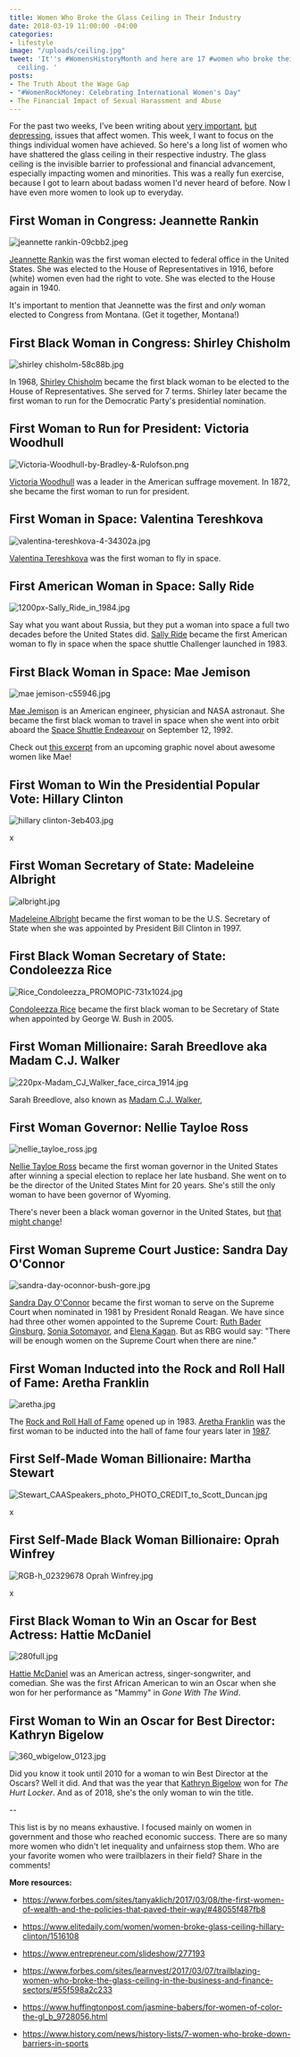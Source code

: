 ```yaml
---
title: Women Who Broke the Glass Ceiling in Their Industry
date: 2018-03-19 11:00:00 -04:00
categories:
- lifestyle
image: "/uploads/ceiling.jpg"
tweet: 'It''s #WomensHistoryMonth and here are 17 #women who broke their own glass
  ceiling. '
posts:
- The Truth About the Wage Gap
- "#WomenRockMoney: Celebrating International Women's Day"
- The Financial Impact of Sexual Harassment and Abuse
---
```


For the past two weeks, I've been writing about [very important](https://www.maggiegermano.com/blog/the-financial-impact-of-sexual-harassment-abuse/), [but depressing](https://www.maggiegermano.com/blog/the-truth-about-the-wage-gap/), issues that affect women. This week, I want to focus on the things individual women have achieved. So here's a long list of women who have shattered the glass ceiling in their respective industry. The glass ceiling is the invisible barrier to professional and financial advancement, especially impacting women and minorities. This was a really fun exercise, because I got to learn about badass women I'd never heard of before. Now I have even more women to look up to everyday.

## First Woman in Congress: Jeannette Rankin

![jeannette rankin-09cbb2.jpeg](/uploads/jeannette%20rankin-09cbb2.jpeg)

[Jeannette Rankin](https://en.wikipedia.org/wiki/Jeannette_Rankin) was the first woman elected to federal office in the United States. She was elected to the House of Representatives in 1916, before (white) women even had the right to vote.  She was elected to the House again in 1940.

It's important to mention that Jeannette was the first and *only* woman elected to Congress from Montana. (Get it together, Montana!)

## First Black Woman in Congress: Shirley Chisholm

![shirley chisholm-58c88b.jpg](/uploads/shirley%20chisholm-58c88b.jpg)

In 1968, [Shirley Chisholm](https://en.wikipedia.org/wiki/Shirley_Chisholm) became the first black woman to be elected to the House of Representatives. She served for 7 terms. Shirley later became the first woman to run for the Democratic Party's presidential nomination.

## First Woman to Run for President: Victoria Woodhull

![Victoria-Woodhull-by-Bradley-&-Rulofson.png](/uploads/Victoria-Woodhull-by-Bradley-&-Rulofson.png)

[Victoria Woodhull](https://en.wikipedia.org/wiki/Victoria_Woodhull) was a leader in the American suffrage movement. In 1872, she became the first woman to run for president.

## First Woman in Space: Valentina Tereshkova

![valentina-tereshkova-4-34302a.jpg](/uploads/valentina-tereshkova-4-34302a.jpg)

[Valentina Tereshkova](https://en.wikipedia.org/wiki/Valentina_Tereshkova) was the first woman to fly in space.

## First American Woman in Space: Sally Ride

![1200px-Sally_Ride_in_1984.jpg](/uploads/1200px-Sally_Ride_in_1984.jpg)

Say what you want about Russia, but they put a woman into space a full two decades before the United States did. [Sally Ride](https://en.wikipedia.org/wiki/Sally_Ride) became the first American woman to fly in space when the space shuttle Challenger launched in 1983.

## First Black Woman in Space: Mae Jemison

![mae jemison-c55946.jpg](/uploads/mae%20jemison-c55946.jpg)

[Mae Jemison](https://www.biography.com/people/mae-c-jemison-9542378) is an American engineer, physician and NASA astronaut. She became the first black woman to travel in space when she went into orbit aboard the [Space Shuttle Endeavour](https://www.nasa.gov/centers/kennedy/shuttleoperations/orbiters/endeavour-info.html) on September 12, 1992.

Check out [this excerpt](https://www.thelily.com/mae-jemison-was-the-first-black-woman-in-space-shes-spent-her-life-proving-people-wrong/) from an upcoming graphic novel about awesome women like Mae!

## First Woman to Win the Presidential Popular Vote: Hillary Clinton

![hillary clinton-3eb403.jpg](/uploads/hillary%20clinton-3eb403.jpg)

x

## First Woman Secretary of State: Madeleine Albright

![albright.jpg](/uploads/albright.jpg)

[Madeleine Albright](https://en.wikipedia.org/wiki/Madeleine_Albright) became the first woman to be the U.S. Secretary of State when she was appointed by President Bill Clinton in 1997. 

## First Black Woman Secretary of State: Condoleezza Rice

![Rice_Condoleezza_PROMOPIC-731x1024.jpg](/uploads/Rice_Condoleezza_PROMOPIC-731x1024.jpg)

[Condoleezza Rice](https://en.wikipedia.org/wiki/Condoleezza_Rice) became the first black woman to be Secretary of State when appointed by George W. Bush in 2005. 

## First Woman Millionaire: Sarah Breedlove aka Madam C.J. Walker

![220px-Madam_CJ_Walker_face_circa_1914.jpg](/uploads/220px-Madam_CJ_Walker_face_circa_1914.jpg)

Sarah Breedlove, also known as [Madam C.J. Walker](https://en.wikipedia.org/wiki/Madam_C._J._Walker), 

## First Woman Governor: Nellie Tayloe Ross

![nellie_tayloe_ross.jpg](/uploads/nellie_tayloe_ross.jpg)

[Nellie Tayloe Ross](https://en.wikipedia.org/wiki/Nellie_Tayloe_Ross) became the first woman governor in the United States after winning a special election to replace her late husband. She went on to be the director of the United States Mint for 20 years. She's still the only woman to have been governor of Wyoming.

There's never been a black woman governor in the United States, but [that might change](https://broadly.vice.com/en_us/article/7xejng/stacey-abrams-georgia-first-black-female-governor)!

## First Woman Supreme Court Justice: Sandra Day O'Connor

![sandra-day-oconnor-bush-gore.jpg](/uploads/sandra-day-oconnor-bush-gore.jpg)

[Sandra Day O'Connor](https://en.wikipedia.org/wiki/Sandra_Day_O%27Connor) became the first woman to serve on the Supreme Court when nominated in 1981 by President Ronald Reagan. We have since had three other women appointed to the Supreme Court: [Ruth Bader Ginsburg](https://en.wikipedia.org/wiki/Ruth_Bader_Ginsburg), [Sonia Sotomayor](https://en.wikipedia.org/wiki/Sonia_Sotomayor), and [Elena Kagan](https://en.wikipedia.org/wiki/Elena_Kagan). But as RBG would say: "There will be enough women on the Supreme Court when there are nine."

## First Woman Inducted into the Rock and Roll Hall of Fame: Aretha Franklin

![aretha.jpg](/uploads/aretha.jpg)

The [Rock and Roll Hall of Fame](https://www.rockhall.com/) opened up in 1983. [Aretha Franklin](https://en.wikipedia.org/wiki/Aretha_Franklin) was the first woman to be inducted into the hall of fame four years later in [1987](https://www.rockhall.com/inductees/aretha-franklin).

## First Self-Made Woman Billionaire: Martha Stewart

![Stewart_CAASpeakers_photo_PHOTO_CREDIT_to_Scott_Duncan.jpg](/uploads/Stewart_CAASpeakers_photo_PHOTO_CREDIT_to_Scott_Duncan.jpg)

x

## First Self-Made Black Woman Billionaire: Oprah Winfrey

![RGB-h_02329678 Oprah Winfrey.jpg](/uploads/RGB-h_02329678%20Oprah%20Winfrey.jpg)

x

## First Black Woman to Win an Oscar for Best Actress: Hattie McDaniel

![280full.jpg](/uploads/280full.jpg)

[Hattie McDaniel](https://en.wikipedia.org/wiki/Hattie_McDaniel) was an American actress, singer-songwriter, and comedian. She was the first African American to win an Oscar when she won for her performance as "Mammy" in *Gone With The Wind*.

## First Woman to Win an Oscar for Best Director: Kathryn Bigelow

![360_wbigelow_0123.jpg](/uploads/360_wbigelow_0123.jpg)

Did you know it took until 2010 for a woman to win Best Director at the Oscars? Well it did. And that was the year that [Kathryn Bigelow](https://en.wikipedia.org/wiki/Kathryn_Bigelow) won for *The Hurt Locker*. And as of 2018, she's the only woman to win the title.

--

This list is by no means exhaustive. I focused mainly on women in government and those who reached economic success. There are so many more women who didn't let inequality and unfairness stop them. Who are your favorite women who were trailblazers in their field? Share in the comments!

**More resources:**

* https://www.forbes.com/sites/tanyaklich/2017/03/08/the-first-women-of-wealth-and-the-policies-that-paved-their-way/#48055f487fb8

* https://www.elitedaily.com/women/women-broke-glass-ceiling-hillary-clinton/1516108

* https://www.entrepreneur.com/slideshow/277193

* https://www.forbes.com/sites/learnvest/2017/03/07/trailblazing-women-who-broke-the-glass-ceiling-in-the-business-and-finance-sectors/#55f598a2c233

* https://www.huffingtonpost.com/jasmine-babers/for-women-of-color-the-gl_b_9728056.html

* https://www.history.com/news/history-lists/7-women-who-broke-down-barriers-in-sports